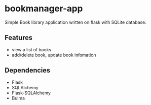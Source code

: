 # bookmanager-app
Simple Book library application written on flask with SQLite database.

## Features
- view a list of books
- add/delete book, update book infomation

## Dependencies
- Flask
- SQLAlchemy
- Flask-SQLAlchemy
- Bulma

